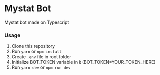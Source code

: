 # Mystat Bot

Mystat bot made on Typescript

### Usage

1. Clone this repository
2. Run `yarn` or `npm install`
3. Create `.env` file in root folder
4. Initialize BOT_TOKEN variable in it (BOT_TOKEN=YOUR_TOKEN_HERE)
5. Run `yarn dev` or `npm run dev`
